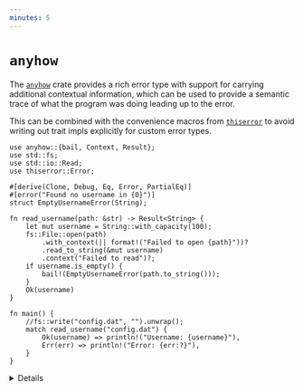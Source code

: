 ```yaml
---
minutes: 5
---
```


# `anyhow`

The [`anyhow`] crate provides a rich error type with support for carrying 
additional contextual information, which can be used to provide a semantic 
trace of what the program was doing leading up to the error.

This can be combined with the convenience macros from [`thiserror`] to avoid
writing out trait impls explicitly for custom error types.

[`anyhow`]: https://docs.rs/anyhow/
[`thiserror`]: https://docs.rs/thiserror/

```rust,editable,compile_fail
use anyhow::{bail, Context, Result};
use std::fs;
use std::io::Read;
use thiserror::Error;

#[derive(Clone, Debug, Eq, Error, PartialEq)]
#[error("Found no username in {0}")]
struct EmptyUsernameError(String);

fn read_username(path: &str) -> Result<String> {
    let mut username = String::with_capacity(100);
    fs::File::open(path)
        .with_context(|| format!("Failed to open {path}"))?
        .read_to_string(&mut username)
        .context("Failed to read")?;
    if username.is_empty() {
        bail!(EmptyUsernameError(path.to_string()));
    }
    Ok(username)
}

fn main() {
    //fs::write("config.dat", "").unwrap();
    match read_username("config.dat") {
        Ok(username) => println!("Username: {username}"),
        Err(err) => println!("Error: {err:?}"),
    }
}
```

<details>

- `anyhow::Error` is essentially a wrapper around `Box<dyn Error>`. As such it's
  again generally not a good choice for the public API of a library, but is
  widely used in applications.
- `anyhow::Result<V>` is a type alias for `Result<V, anyhow::Error>`.
- Functionality provided by `anyhow::Error` may be familiar to Go developers, as
  it provides similar behavior to the Go `error` type and
  `Result<T, anyhow::Error>` is much like a Go `(T, error)` (with the convention
  that only one element of the pair is meaningful).
- `anyhow::Context` is a trait implemented for the standard `Result` and
  `Option` types. `use anyhow::Context` is necessary to enable `.context()` and
  `.with_context()` on those types.

# More to Explore

- `anyhow::Error` has support for downcasting, much like `std::any::Any`; the
  specific error type stored inside can be extracted for examination if desired
  with
  [`Error::downcast`](https://docs.rs/anyhow/latest/anyhow/struct.Error.html#method.downcast).

</details>
